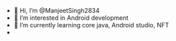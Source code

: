 - 👋 Hi, I’m @ManjeetSingh2834
- 👀 I’m interested in Android development
- 🌱 I’m currently learning core java, Android studio, NFT
-

<!---
ManjeetSingh2834/ManjeetSingh2834 is a ✨ special ✨ repository because its `README.md` (this file) appears on your GitHub profile.
You can click the Preview link to take a look at your changes.
--->
